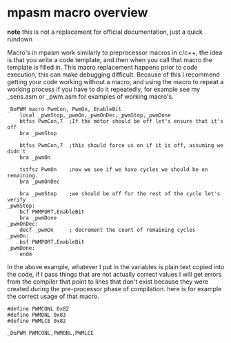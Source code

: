 # mpasm macro overview #
**note** this is not a replacement for official documentation, just a quick rundown

Macro's in mpasm work similarly to preprocessor macros in c/c++, the idea is that you write a code template, and then when you call that macro the template is filled in. This macro replacement happens prior to code execution, this can make debugging difficult. Because of this I recommend getting your code working without a macro, and using the macro to repeat a working process if you have to do it repeatedly, for example see my _sens.asm or _pwm.asm for examples of working macro's.
```assembly
_DoPWM macro PwmCon, PwmOn, EnableBit
    local _pwmStop,_pwmOn,_pwmOnDec,_pwmStop,_pwmDone
    btfss PwmCon,7  ;If the motor should be off let's ensure that it's off
    bra _pwmStop
    
    btfss PwmCon,7  ;this should force us on if it is off, assuming we didn't 
    bra _pwmOn
    
    tstfsz PwmOn    ;now we see if we have cycles we should be on remaining.
    bra _pwmOnDec
    
    bra _pwmStop    ;we should be off for the rest of the cycle let's verify
_pwmStop:
    bcf PWMPORT,EnableBit
    bra _pwmDone
_pwmOnDec:
    decf _pwmOn	    ; decrement the count of remaining cycles
_pwmOn:
    bsf PWMPORT,EnableBit
_pwmDone:
    endm
```
In the above example, whatever I put in the variables is plain text copied into the code, if I pass things that are not actually correct values I will get errors from the compiler that point to lines that don't exist because they were created during the pre-processor phase of compilation. here is for example the correct usage of that macro.
```assembly
#define PWMCONL 0x82
#define PWMONL 0x83
#define PWMLCE 0x82

_DoPWM PWMCONL,PWMONL,PWMLCE 
```
